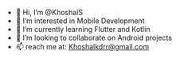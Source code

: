 - 👋 Hi, I’m @KhoshalS
- 👀 I’m interested in Mobile Development
- 🌱 I’m currently learning Flutter and Kotlin
- 💞️ I’m looking to collaborate on Android projects
- 📫 reach me at: Khoshalkdrr@gmail.com

<!---
KhoshalS/KhoshalS is a ✨ special ✨ repository because its `README.md` (this file) appears on your GitHub profile.
You can click the Preview link to take a look at your changes.
--->
